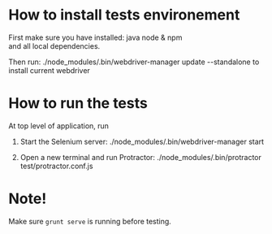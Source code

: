 # How to install tests environement
                           
First make sure you have installed:
java
node & npm                 
and all local dependencies.

Then run:
./node_modules/.bin/webdriver-manager update --standalone
to install current webdriver
  
# How to run the tests     

At top level of application, run

1. Start the Selenium server:
./node_modules/.bin/webdriver-manager start

2. Open a new terminal and run Protractor:
./node_modules/.bin/protractor test/protractor.conf.js

# Note!
Make sure `grunt serve` is running before testing.
